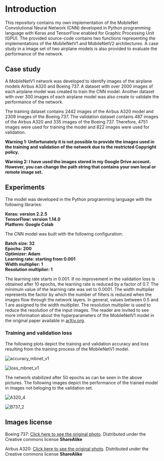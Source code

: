 # Introduction
This repository contains my own implementation of the MobileNet Convolutional Neural Network (CNN) developed in Python programming language with Keras and TensorFlow enabled for Graphic Processing Unit (GPU). The provided source-code contains two functions representing the implementations of the MobileNetV1 and MobileNetV2 architectures. A case study in a image set of two airplane models is also provided to evaluate the performance of the network.

## Case study
A MobileNetV1 network was developed to identify images of the airplane models Airbus A320 and Boeing 737. A dataset with over 2000 images of each airplane model was created to train the CNN model. Another dataset with over 300 images of each airplane model was also create to validate the performance of the network.

The training dataset contains 2442 images of the Airbus A320 model and 2309 images of the Boeing 737. The validation dataset contains 487 images of the Airbus A320 and 335 images of the Boeing 737. Therefore, 4751 images were used for training the model and 822 images were used for validation.

**Warning 1: Unfortunately it is not possible to provide the images used in the training and validation of the network due to the restricted Copyright policy.**

**Warning 2: I have used the images stored in my Google Drive account. However, you can change the path string that contains your own local or remote image set.**

## Experiments
The model was developed in the Python programming language with the following libraries:

**Keras: version 2.2.5**  
**TensorFlow: version 1.14.0**  
**Platform: Google Colab**  

The CNN model was built with the following configuration:

**Batch size: 32**  
**Epochs: 200**  
**Optimizer: Adam**  
**Learning rate: starting from 0.001**  
**Width multiplier: 1**  
**Resolution multiplier: 1**  

The learning rate starts in 0.001. If no improvement in the validation loss is obtained after 10 epochs, the learning rate is reduced by a factor of 0.7. The minimum value of the learning rate was set to 0.0001. The width multiplier represents the factor by which the number of filters is reduced when the images flow through the network layers. In general, values between 0.5 and 1 are assigned to the width multiplier. The resolution multiplier is used to reduce the resolution of the input images. The reader are invited to see more information about the hyperparameters of the MobileNetV1 model in the original paper available in [arXiv.org](https://arxiv.org/pdf/1704.04861.pdf).

### Training and validation loss
The following plots depict the training and validation accuracy and loss resulting from the training process of the MobileNetV1 model.

![accuracy_mbnet_v1](https://user-images.githubusercontent.com/39133414/65028039-c12af480-d911-11e9-9078-083182ba3fcf.jpg)

![loss_mbnet_v1](https://user-images.githubusercontent.com/39133414/65028041-c1c38b00-d911-11e9-8cb4-45c57b696910.jpg)

The network stabilized after 50 epochs as can be seen in the above pictures. The following images depict the performance of the trained model in images not beloging to the validation set.

![A320_4](https://user-images.githubusercontent.com/39133414/65041802-e4fc3380-d92d-11e9-87b2-27983b6ad815.jpg)

![B737_2](https://user-images.githubusercontent.com/39133414/65041811-e9c0e780-d92d-11e9-84d0-915aa07b84bc.jpg)

## Images license
Boeing 737: [Click here to see the original photo](https://all-free-download.com/free-photos/download/air-china-boeing-737-79l-red-peony-livery-b-5211_517110.html). Distributed under the Creative commons license **ShareAlike**

Airbus A320: [Click here to see the original photo](https://all-free-download.com/free-photos/download/airbus-a320-214_517133.html). Distributed under the Creative commons license **ShareAlike**
